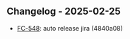 ## Changelog - 2025-02-25

- [FC-548](https://fordeer.atlassian.net/FC-548): auto release jira (4840a08)

